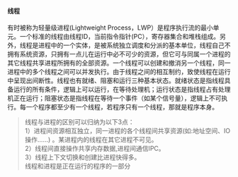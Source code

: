 #### 线程
有时被称为轻量级进程(Lightweight Process，LWP）是程序执行流的最小单元。一个标准的线程由线程ID，当前指令指针(PC），寄存器集合和堆栈组成。另外，线程是进程中的一个实体，是被系统独立调度和分派的基本单位，线程自己不拥有系统资源，只拥有一点儿在运行中必不可少的资源，但它可与同属一个进程的其它线程共享进程所拥有的全部资源。一个线程可以创建和撤消另一个线程，同一进程中的多个线程之间可以并发执行。由于线程之间的相互制约，致使线程在运行中呈现出间断性。线程也有就绪、阻塞和运行三种基本状态。就绪状态是指线程具备运行的所有条件，逻辑上可以运行，在等待处理机；运行状态是指线程占有处理机正在运行；阻塞状态是指线程在等待一个事件（如某个信号量），逻辑上不可执行。每一个程序都至少有一个线程，若程序只有一个线程，那就是程序本身。


> 线程与进程的区别可以归纳为以下3点：  
1）进程间资源相互独立，同一进程的各个线程间共享资源(如:地址空间、IO操作......)  。某进程内的线程在其它进程不可见。  
2）线程间直接操作共享内存数据,进程间通信IPC。     
3）线程上下文切换和创建比进程快得多。  
线程和进程是正在运行的程序的一部分
